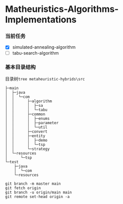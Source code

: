 # Matheuristics-Algorithms-Implementations
### 当前任务
- [x] simulated-annealing-algorithm
- [ ] tabu-search-algorithm

### 基本目录结构

目录树`tree metaheuristic-hybrids\src`


```
├─main
│  ├─java
│  │  └─com
│  │      ├─algorithm
│  │      │  ├─sa
│  │      │  └─tabu
│  │      ├─common
│  │      │  ├─enums
│  │      │  ├─parameter
│  │      │  └─util
│  │      ├─convert
│  │      ├─entity
│  │      │  ├─demo
│  │      │  └─tsp
│  │      └─strategy
│  └─resources
│      └─tsp
└─test
    ├─java
    │  └─com
    └─resources
```
```
git branch -m master main
git fetch origin
git branch -u origin/main main
git remote set-head origin -a
```
